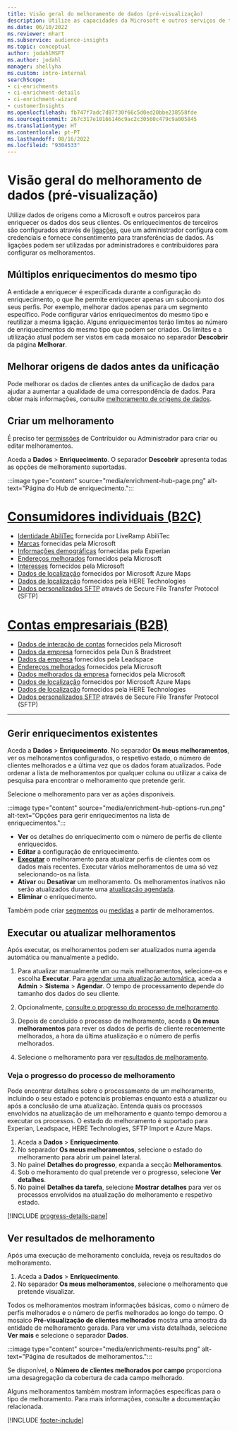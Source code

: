 ```yaml
---
title: Visão geral do melhoramento de dados (pré-visualização)
description: Utilize as capacidades da Microsoft e outros serviços de terceiros para melhorar os dados dos clientes.
ms.date: 06/10/2022
ms.reviewer: mhart
ms.subservice: audience-insights
ms.topic: conceptual
author: jodahlMSFT
ms.author: jodahl
manager: shellyha
ms.custom: intro-internal
searchScope:
- ci-enrichments
- ci-enrichment-details
- ci-enrichment-wizard
- customerInsights
ms.openlocfilehash: fb747f7adc7d87f30f66c5d0ed20bbe238558fde
ms.sourcegitcommit: 267c317e10166146c9ac2c30560c479c9a005845
ms.translationtype: HT
ms.contentlocale: pt-PT
ms.lasthandoff: 08/16/2022
ms.locfileid: "9304533"
---
```

# <a name="data-enrichment-preview-overview"></a>Visão geral do melhoramento de dados (pré-visualização)

Utilize dados de origens como a Microsoft e outros parceiros para enriquecer os dados dos seus clientes. Os enriquecimentos de terceiros são configurados através de [ligações](connections.md), que um administrador configura com credenciais e fornece consentimento para transferências de dados. As ligações podem ser utilizadas por administradores e contribuidores para configurar os melhoramentos.  

## <a name="multiple-enrichments-of-the-same-type"></a>Múltiplos enriquecimentos do mesmo tipo

A entidade a enriquecer é especificada durante a configuração do enriquecimento, o que lhe permite enriquecer apenas um subconjunto dos seus perfis. Por exemplo, melhorar dados apenas para um segmento específico. Pode configurar vários enriquecimentos do mesmo tipo e reutilizar a mesma ligação. Alguns enriquecimentos terão limites ao número de enriquecimentos do mesmo tipo que podem ser criados. Os limites e a utilização atual podem ser vistos em cada mosaico no separador **Descobrir** da página **Melhorar**.

## <a name="enrich-data-sources-before-unification"></a>Melhorar origens de dados antes da unificação

Pode melhorar os dados de clientes antes da unificação de dados para ajudar a aumentar a qualidade de uma correspondência de dados. Para obter mais informações, consulte [melhoramento de origens de dados](data-sources-enrichment.md).

## <a name="create-an-enrichment"></a>Criar um melhoramento

É preciso ter [permissões](permissions.md) de Contribuidor ou Administrador para criar ou editar melhoramentos.

Aceda a **Dados** > **Enriquecimento**. O separador **Descobrir** apresenta todas as opções de melhoramento suportadas.

:::image type="content" source="media/enrichment-hub-page.png" alt-text="Página do Hub de enriquecimento.":::

# <a name="individual-consumers-b-to-c"></a>[Consumidores individuais (B2C)](#tab/b2c)

- [Identidade AbiliTec](enrichment-liveramp.md) fornecida por LiveRamp AbiliTec
- [Marcas](enrichment-microsoft.md) fornecidas pela Microsoft
- [Informações demográficas](enrichment-experian.md) fornecidas pela Experian
- [Endereços melhorados](enrichment-enhanced-addresses.md) fornecidos pela Microsoft
- [Interesses](enrichment-microsoft.md) fornecidos pela Microsoft
- [Dados de localização](enrichment-azure-maps.md) fornecidos por Microsoft Azure Maps
- [Dados de localização](enrichment-here.md) fornecidos pela HERE Technologies
- [Dados personalizados SFTP](enrichment-SFTP-custom-import.md) através de Secure File Transfer Protocol (SFTP)

# <a name="business-accounts-b-to-b"></a>[Contas empresariais (B2B)](#tab/b2b)

- [Dados de interação de contas](enrichment-office.md) fornecidos pela Microsoft
- [Dados da empresa](enrichment-dnb.md) fornecidos pela Dun & Bradstreet
- [Dados da empresa](enrichment-leadspace.md) fornecidos pela Leadspace
- [Endereços melhorados](enrichment-enhanced-addresses.md) fornecidos pela Microsoft
- [Dados melhorados da empresa](enrichment-enhanced-company-data.md) fornecidos pela Microsoft
- [Dados de localização](enrichment-azure-maps.md) fornecidos por Microsoft Azure Maps
- [Dados de localização](enrichment-here.md) fornecidos pela HERE Technologies
- [Dados personalizados SFTP](enrichment-SFTP-custom-import.md) através de Secure File Transfer Protocol (SFTP)

---

## <a name="manage-existing-enrichments"></a>Gerir enriquecimentos existentes

Aceda a **Dados** > **Enriquecimento**. No separador **Os meus melhoramentos**, ver os melhoramentos configurados, o respetivo estado, o número de clientes melhorados e a última vez que os dados foram atualizados. Pode ordenar a lista de melhoramentos por qualquer coluna ou utilizar a caixa de pesquisa para encontrar o melhoramento que pretende gerir.

Selecione o melhoramento para ver as ações disponíveis.

:::image type="content" source="media/enrichment-hub-options-run.png" alt-text="Opções para gerir enriquecimentos na lista de enriquecimentos.":::

- **Ver** os detalhes do enriquecimento com o número de perfis de cliente enriquecidos.
- **Editar** a configuração de enriquecimento.
- [**Executar**](#run-or-refresh-enrichments) o melhoramento para atualizar perfis de clientes com os dados mais recentes. Executar vários melhoramentos de uma só vez selecionando-os na lista.
- **Ativar** ou **Desativar** um melhoramento. Os melhoramentos inativos não serão atualizados durante uma [atualização agendada](schedule-refresh.md).
- **Eliminar** o enriquecimento.

Também pode criar [segmentos](segments.md) ou [medidas](measures.md) a partir de melhoramentos.

## <a name="run-or-refresh-enrichments"></a>Executar ou atualizar melhoramentos

Após executar, os melhoramentos podem ser atualizados numa agenda automática ou manualmente a pedido.

1. Para atualizar manualmente um ou mais melhoramentos, selecione-os e escolha **Executar**. Para [agendar uma atualização automática](schedule-refresh.md), aceda a **Admin** > **Sistema** > **Agendar**. O tempo de processamento depende do tamanho dos dados do seu cliente.

1. Opcionalmente, [consulte o progresso do processo de melhoramento](#see-the-progress-of-the-enrichment-process).

1. Depois de concluído o processo de melhoramento, aceda a **Os meus melhoramentos** para rever os dados de perfis de cliente recentemente melhorados, a hora da última atualização e o número de perfis melhorados.

1. Selecione o melhoramento para ver [resultados de melhoramento](#view-enrichment-results).

### <a name="see-the-progress-of-the-enrichment-process"></a>Veja o progresso do processo de melhoramento

Pode encontrar detalhes sobre o processamento de um melhoramento, incluindo o seu estado e potenciais problemas enquanto está a atualizar ou após a conclusão de uma atualização. Entenda quais os processos envolvidos na atualização de um melhoramento e quanto tempo demorou a executar os processos. O estado do melhoramento é suportado para Experian, Leadspace, HERE Technologies, SFTP Import e Azure Maps.

1. Aceda a **Dados** > **Enriquecimento**.
1. No separador **Os meus melhoramentos**, selecione o estado do melhoramento para abrir um painel lateral.
1. No painel **Detalhes do progresso**, expanda a secção **Melhoramentos**.
1. Sob o melhoramento do qual pretende ver o progresso, selecione **Ver detalhes**.
1. No painel **Detalhes da tarefa**, selecione **Mostrar detalhes** para ver os processos envolvidos na atualização do melhoramento e respetivo estado.

[!INCLUDE [progress-details-pane](includes/progress-details-pane.md)]

## <a name="view-enrichment-results"></a>Ver resultados de melhoramento

Após uma execução de melhoramento concluída, reveja os resultados do melhoramento.

1. Aceda a **Dados** > **Enriquecimento**.
1. No separador **Os meus melhoramentos**, selecione o melhoramento que pretende visualizar.

Todos os melhoramentos mostram informações básicas, como o número de perfis melhorados e o número de perfis melhorados ao longo do tempo. O mosaico **Pré-visualização de clientes melhorados** mostra uma amostra da entidade de melhoramento gerada. Para ver uma vista detalhada, selecione **Ver mais** e selecione o separador **Dados**.

:::image type="content" source="media/enrichments-results.png" alt-text="Página de resultados de melhoramentos.":::

Se disponível, o **Número de clientes melhorados por campo** proporciona uma desagregação da cobertura de cada campo melhorado.

Alguns melhoramentos também mostram informações específicas para o tipo de melhoramento. Para mais informações, consulte a documentação relacionada.

[!INCLUDE [footer-include](includes/footer-banner.md)]
